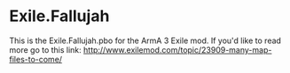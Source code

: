 # Exile.Fallujah
This is the Exile.Fallujah.pbo for the ArmA 3 Exile mod. If you'd like to read more go to this link: http://www.exilemod.com/topic/23909-many-map-files-to-come/
